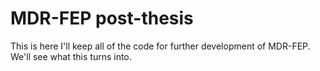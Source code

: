 # MDR-FEP post-thesis

This is here I'll keep all of the code for further development of MDR-FEP. We'll see what this turns into.
